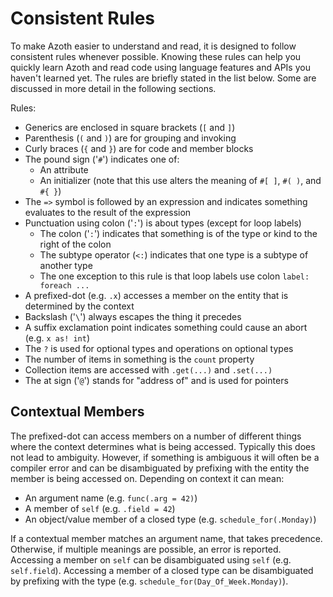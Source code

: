 # Consistent Rules

To make Azoth easier to understand and read, it is designed to follow consistent rules whenever
possible. Knowing these rules can help you quickly learn Azoth and read code using language features
and APIs you haven't learned yet. The rules are briefly stated in the list below. Some are discussed
in more detail in the following sections.

Rules:

* Generics are enclosed in square brackets (`[` and `]`)
* Parenthesis (`(` and `)`) are for grouping and invoking
* Curly braces (`{` and `}`) are for code and member blocks
* The pound sign ('`#`') indicates one of:
  * An attribute
  * An initializer (note that this use alters the meaning of `#[ ]`, `#( )`, and `#{ }`)
* The `=>` symbol is followed by an expression and indicates something evaluates to the result of
  the expression
* Punctuation using colon ('`:`') is about types (except for loop labels)
  * The colon ('`:`') indicates that something is of the type or kind to the right of the colon
  * The subtype operator (`<:`) indicates that one type is a subtype of another type
  * The one exception to this rule is that loop labels use colon `label: foreach ...`
* A prefixed-dot (e.g. `.x`) accesses a member on the entity that is determined by the context
* Backslash ('`\`') always escapes the thing it precedes
* A suffix exclamation point indicates something could cause an abort (e.g. `x as! int`)
* The `?` is used for optional types and operations on optional types
* The number of items in something is the `count` property
* Collection items are accessed with `.get(...)` and `.set(...)`
* The at sign ('`@`') stands for "address of" and is used for pointers

## Contextual Members

The prefixed-dot can access members on a number of different things where the context determines
what is being accessed. Typically this does not lead to ambiguity. However, if something is
ambiguous it will often be a compiler error and can be disambiguated by prefixing with the entity
the member is being accessed on. Depending on context it can mean:

* An argument name (e.g. `func(.arg = 42)`)
* A member of `self` (e.g. `.field = 42`)
* An object/value member of a closed type (e.g. `schedule_for(.Monday)`)

If a contextual member matches an argument name, that takes precedence. Otherwise, if multiple
meanings are possible, an error is reported. Accessing a member on `self` can be disambiguated using
`self` (e.g. `self.field`). Accessing a member of a closed type can be disambiguated by prefixing
with the type (e.g. `schedule_for(Day_Of_Week.Monday)`).
